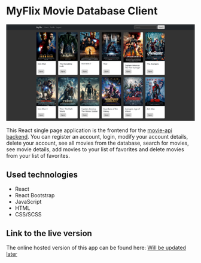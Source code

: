 # MyFlix Movie Database Client

![Screenshot](screenshot.png)

This React single page application is the frontend for the [movie-api backend](https://github.com/Schlumen/movie-api).
You can register an account, login, modify your account details, delete your account, see all movies from the database, search for movies, see movie details, add movies to your list of favorites and delete movies from your list of favorites.

## Used technologies

- React
- React Bootstrap
- JavaScript
- HTML
- CSS/SCSS

## Link to the live version

The online hosted version of this app can be found here: [Will be updated later](https://myflix.haendler.dev)